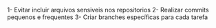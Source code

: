 1- Evitar incluir arquivos sensiveis nos repositorios
2- Realizar commits pequenos e frequentes
3- Criar branches específicas para cada tarefa